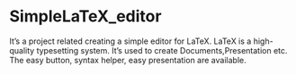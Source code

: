 # SimpleLaTeX_editor
It’s a project related creating a simple editor for LaTeX. LaTeX is a high-quality typesetting system. It’s used to create Documents,Presentation etc. The easy button, syntax helper, easy presentation are available.
